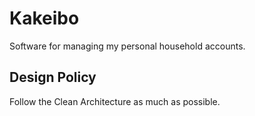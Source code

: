 # Kakeibo

Software for managing my personal household accounts.

## Design Policy

Follow the Clean Architecture as much as possible.
